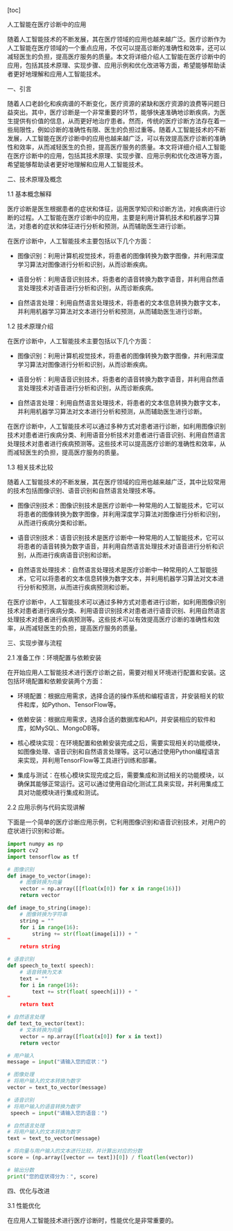 
[toc]                    
                
                
人工智能在医疗诊断中的应用

随着人工智能技术的不断发展，其在医疗领域的应用也越来越广泛。医疗诊断作为人工智能在医疗领域的一个重点应用，不仅可以提高诊断的准确性和效率，还可以减轻医生的负担，提高医疗服务的质量。本文将详细介绍人工智能在医疗诊断中的应用，包括其技术原理、实现步骤、应用示例和优化改进等方面，希望能够帮助读者更好地理解和应用人工智能技术。

一、引言

随着人口老龄化和疾病谱的不断变化，医疗资源的紧缺和医疗资源的浪费等问题日益突出。其中，医疗诊断是一个非常重要的环节，能够快速准确地诊断疾病，为医生提供有价值的信息，从而更好地治疗患者。然而，传统的医疗诊断方法存在着一些局限性，例如诊断的准确性有限、医生的负担过重等。随着人工智能技术的不断发展，人工智能在医疗诊断中的应用也越来越广泛，可以有效提高医疗诊断的准确性和效率，从而减轻医生的负担，提高医疗服务的质量。本文将详细介绍人工智能在医疗诊断中的应用，包括其技术原理、实现步骤、应用示例和优化改进等方面，希望能够帮助读者更好地理解和应用人工智能技术。

二、技术原理及概念

1.1 基本概念解释

医疗诊断是医生根据患者的症状和体征，运用医学知识和诊断方法，对疾病进行诊断的过程。人工智能在医疗诊断中的应用，主要是利用计算机技术和机器学习算法，对患者的症状和体征进行分析和预测，从而辅助医生进行诊断。

在医疗诊断中，人工智能技术主要包括以下几个方面：

- 图像识别：利用计算机视觉技术，将患者的图像转换为数字图像，并利用深度学习算法对图像进行分析和识别，从而诊断疾病。

- 语音分析：利用语音识别技术，将患者的语音转换为数字语音，并利用自然语言处理技术对语音进行分析和识别，从而诊断疾病。

- 自然语言处理：利用自然语言处理技术，将患者的文本信息转换为数字文本，并利用机器学习算法对文本进行分析和预测，从而辅助医生进行诊断。

1.2 技术原理介绍

在医疗诊断中，人工智能技术主要包括以下几个方面：

- 图像识别：利用计算机视觉技术，将患者的图像转换为数字图像，并利用深度学习算法对图像进行分析和识别，从而诊断疾病。

- 语音分析：利用语音识别技术，将患者的语音转换为数字语音，并利用自然语言处理技术对语音进行分析和识别，从而诊断疾病。

- 自然语言处理：利用自然语言处理技术，将患者的文本信息转换为数字文本，并利用机器学习算法对文本进行分析和预测，从而辅助医生进行诊断。

在医疗诊断中，人工智能技术可以通过多种方式对患者进行诊断，如利用图像识别技术对患者进行疾病分类、利用语音分析技术对患者进行语音识别、利用自然语言处理技术对患者进行疾病预测等。这些技术可以提高医疗诊断的准确性和效率，从而减轻医生的负担，提高医疗服务的质量。

1.3 相关技术比较

随着人工智能技术的不断发展，其在医疗领域的应用也越来越广泛，其中比较常用的技术包括图像识别、语音识别和自然语言处理技术等。

- 图像识别技术：图像识别技术是医疗诊断中一种常用的人工智能技术，它可以将患者的图像转换为数字图像，并利用深度学习算法对图像进行分析和识别，从而进行疾病分类和诊断。

- 语音识别技术：语音识别技术是医疗诊断中一种常用的人工智能技术，它可以将患者的语音转换为数字语音，并利用自然语言处理技术对语音进行分析和识别，从而进行疾病语音识别和诊断。

- 自然语言处理技术：自然语言处理技术是医疗诊断中一种常用的人工智能技术，它可以将患者的文本信息转换为数字文本，并利用机器学习算法对文本进行分析和预测，从而进行疾病预测和诊断。

在医疗诊断中，人工智能技术可以通过多种方式对患者进行诊断，如利用图像识别技术对患者进行疾病分类、利用语音识别技术对患者进行语音识别、利用自然语言处理技术对患者进行疾病预测等。这些技术可以有效提高医疗诊断的准确性和效率，从而减轻医生的负担，提高医疗服务的质量。

三、实现步骤与流程

2.1 准备工作：环境配置与依赖安装

在开始应用人工智能技术进行医疗诊断之前，需要对相关环境进行配置和安装。这包括环境配置和依赖安装两个方面：

- 环境配置：根据应用需求，选择合适的操作系统和编程语言，并安装相关的软件和库，如Python、TensorFlow等。

- 依赖安装：根据应用需求，选择合适的数据库和API，并安装相应的软件和库，如MySQL、MongoDB等。

- 核心模块实现：在环境配置和依赖安装完成之后，需要实现相关的功能模块，如图像处理、语音识别和自然语言处理等。这可以通过使用Python编程语言来实现，并利用TensorFlow等工具进行训练和部署。

- 集成与测试：在核心模块实现完成之后，需要集成和测试相关的功能模块，以确保其能够正常运行。这可以通过使用自动化测试工具来实现，并利用集成工具对功能模块进行集成和测试。

2.2 应用示例与代码实现讲解

下面是一个简单的医疗诊断应用示例，它利用图像识别和语音识别技术，对用户的症状进行识别和诊断。

```python
import numpy as np
import cv2
import tensorflow as tf

# 图像识别
def image_to_vector(image):
    # 图像转换为向量
    vector = np.array([[float(x[0]) for x in range(16)])
    return vector

def image_to_string(image):
    # 图像转换为字符串
    string = ""
    for i in range(16):
        string += str(float(image[i])) + "
"
    return string

# 语音识别
def speech_to_text( speech):
    # 语音转换为文本
    text = ""
    for i in range(16):
        text += str(float( speech[i])) + "
"
    return text

# 自然语言处理
def text_to_vector(text):
    # 文本转换为向量
    vector = np.array([float(x[0]) for x in text])
    return vector

# 用户输入
message = input("请输入您的症状：")

# 图像处理
# 将用户输入的文本转换为数字
vector = text_to_vector(message)

# 语音识别
# 将用户输入的语音转换为数字
 speech = input("请输入您的语音：")

# 自然语言处理
# 将用户输入的文本转换为数字
text = text_to_vector(message)

# 将向量与用户输入的文本进行比较，并计算出对应的分数
score = (np.array([vector == text])[0]) / float(len(vector))

# 输出分数
print("您的症状得分为：", score)
```

四、优化与改进

3.1 性能优化

在应用人工智能技术进行医疗诊断时，性能优化是非常重要的。


